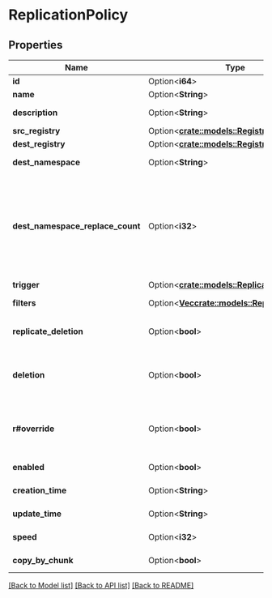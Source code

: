# ReplicationPolicy

## Properties

Name | Type | Description | Notes
------------ | ------------- | ------------- | -------------
**id** | Option<**i64**> | The policy ID. | [optional]
**name** | Option<**String**> | The policy name. | [optional]
**description** | Option<**String**> | The description of the policy. | [optional]
**src_registry** | Option<[**crate::models::Registry**](Registry.md)> |  | [optional]
**dest_registry** | Option<[**crate::models::Registry**](Registry.md)> |  | [optional]
**dest_namespace** | Option<**String**> | The destination namespace. | [optional]
**dest_namespace_replace_count** | Option<**i32**> | Specify how many path components will be replaced by the provided destination namespace. The default value is -1 in which case the legacy mode will be applied. | [optional]
**trigger** | Option<[**crate::models::ReplicationTrigger**](ReplicationTrigger.md)> |  | [optional]
**filters** | Option<[**Vec<crate::models::ReplicationFilter>**](ReplicationFilter.md)> | The replication policy filter array. | [optional]
**replicate_deletion** | Option<**bool**> | Whether to replicate the deletion operation. | [optional]
**deletion** | Option<**bool**> | Deprecated, use \"replicate_deletion\" instead. Whether to replicate the deletion operation. | [optional]
**r#override** | Option<**bool**> | Whether to override the resources on the destination registry. | [optional]
**enabled** | Option<**bool**> | Whether the policy is enabled or not. | [optional]
**creation_time** | Option<**String**> | The create time of the policy. | [optional]
**update_time** | Option<**String**> | The update time of the policy. | [optional]
**speed** | Option<**i32**> | speed limit for each task | [optional]
**copy_by_chunk** | Option<**bool**> | Whether to enable copy by chunk. | [optional]

[[Back to Model list]](../README.md#documentation-for-models) [[Back to API list]](../README.md#documentation-for-api-endpoints) [[Back to README]](../README.md)


